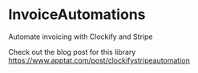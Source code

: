 # InvoiceAutomations
Automate invoicing with Clockify and Stripe

Check out the blog post for this library https://www.apptat.com/post/clockifystripeautomation
